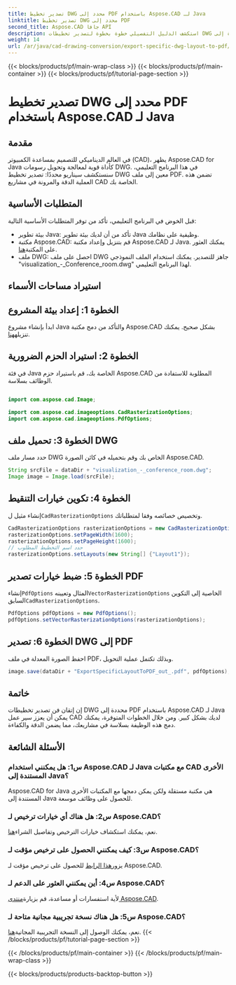 ```yaml
---
title: تصدير تخطيط DWG محدد إلى PDF باستخدام Aspose.CAD لـ Java
linktitle: تصدير تخطيط DWG محدد إلى PDF
second_title: Aspose.CAD جافا API
description: استكشف الدليل التفصيلي خطوة بخطوة لتصدير تخطيطات DWG محددة إلى PDF باستخدام Aspose.CAD لـ Java. قم بتحسين سير عمل CAD الخاص بك دون عناء.
weight: 14
url: /ar/java/cad-drawing-conversion/export-specific-dwg-layout-to-pdf/
---
```


{{< blocks/products/pf/main-wrap-class >}}
{{< blocks/products/pf/main-container >}}
{{< blocks/products/pf/tutorial-page-section >}}

# تصدير تخطيط DWG محدد إلى PDF باستخدام Aspose.CAD لـ Java

## مقدمة

في العالم الديناميكي للتصميم بمساعدة الكمبيوتر (CAD)، يظهر Aspose.CAD for Java كأداة قوية لمعالجة وتحويل رسومات DWG. في هذا البرنامج التعليمي، سنستكشف سيناريو محددًا: تصدير تخطيط DWG معين إلى ملف PDF. تضمن هذه العملية الدقة والمرونة في مشاريع CAD الخاصة بك.

## المتطلبات الأساسية

قبل الخوض في البرنامج التعليمي، تأكد من توفر المتطلبات الأساسية التالية:

- بيئة تطوير Java: تأكد من أن لديك بيئة تطوير Java وظيفية على نظامك.
-  مكتبة Aspose.CAD: قم بتنزيل وإعداد مكتبة Aspose.CAD لـ Java. يمكنك العثور على المكتبة[هنا](https://releases.aspose.com/cad/java/).
- ملف DWG: احصل على ملف DWG جاهز للتصدير. يمكنك استخدام الملف النموذجي "visualization_-_Conference_room.dwg" لهذا البرنامج التعليمي.

## استيراد مساحات الأسماء

## الخطوة 1: إعداد بيئة المشروع

ابدأ بإنشاء مشروع Java والتأكد من دمج مكتبة Aspose.CAD بشكل صحيح. يمكنك تنزيله[هنا](https://releases.aspose.com/cad/java/).

## الخطوة 2: استيراد الحزم الضرورية

في فئة Java الخاصة بك، قم باستيراد حزم Aspose.CAD المطلوبة للاستفادة من الوظائف بسلاسة.

```java

import com.aspose.cad.Image;

import com.aspose.cad.imageoptions.CadRasterizationOptions;
import com.aspose.cad.imageoptions.PdfOptions;
```

## الخطوة 3: تحميل ملف DWG

حدد مسار ملف DWG الخاص بك وقم بتحميله في كائن الصورة Aspose.CAD.

```java
String srcFile = dataDir + "visualization_-_conference_room.dwg";
Image image = Image.load(srcFile);
```

## الخطوة 4: تكوين خيارات التنقيط

 إنشاء مثيل ل`CadRasterizationOptions` وتخصيص خصائصه وفقا لمتطلباتك.

```java
CadRasterizationOptions rasterizationOptions = new CadRasterizationOptions();
rasterizationOptions.setPageWidth(1600);
rasterizationOptions.setPageHeight(1600);
// حدد اسم التخطيط المطلوب
rasterizationOptions.setLayouts(new String[] {"Layout1"});
```

## الخطوة 5: ضبط خيارات تصدير PDF

 إنشاء`PdfOptions` المثال وتعيينه`VectorRasterizationOptions` الخاصية إلى التكوين السابق`CadRasterizationOptions`.

```java
PdfOptions pdfOptions = new PdfOptions();
pdfOptions.setVectorRasterizationOptions(rasterizationOptions);
```

## الخطوة 6: تصدير DWG إلى PDF

احفظ الصورة المعدلة في ملف PDF، وبذلك تكتمل عملية التحويل.

```java
image.save(dataDir + "ExportSpecificLayoutToPDF_out_.pdf", pdfOptions);
```

## خاتمة

إن إتقان فن تصدير تخطيطات DWG محددة إلى PDF باستخدام Aspose.CAD لـ Java يمكن أن يعزز سير عمل CAD لديك بشكل كبير. ومن خلال الخطوات المتوفرة، يمكنك دمج هذه الوظيفة بسلاسة في مشاريعك، مما يضمن الدقة والكفاءة.

## الأسئلة الشائعة

### س1: هل يمكنني استخدام Aspose.CAD لـ Java مع مكتبات CAD الأخرى المستندة إلى Java؟

Aspose.CAD for Java هي مكتبة مستقلة ولكن يمكن دمجها مع المكتبات الأخرى المستندة إلى Java للحصول على وظائف موسعة.

### س2: هل هناك أي خيارات ترخيص لـ Aspose.CAD؟

 نعم، يمكنك استكشاف خيارات الترخيص وتفاصيل الشراء[هنا](https://purchase.aspose.com/buy).

### س3: كيف يمكنني الحصول على ترخيص مؤقت لـ Aspose.CAD؟

 يزور[هذا الرابط](https://purchase.aspose.com/temporary-license/) للحصول على ترخيص مؤقت لـ Aspose.CAD.

### س4: أين يمكنني العثور على الدعم لـ Aspose.CAD؟

 لأية استفسارات أو مساعدة، قم بزيارة[منتدى Aspose.CAD](https://forum.aspose.com/c/cad/19).

### س5: هل هناك نسخة تجريبية مجانية متاحة لـ Aspose.CAD؟

 نعم، يمكنك الوصول إلى النسخة التجريبية المجانية[هنا](https://releases.aspose.com/).
{{< /blocks/products/pf/tutorial-page-section >}}

{{< /blocks/products/pf/main-container >}}
{{< /blocks/products/pf/main-wrap-class >}}

{{< blocks/products/products-backtop-button >}}
